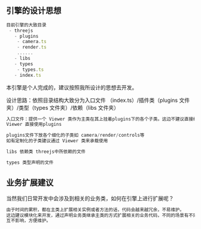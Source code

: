 ## 引擎的设计思想

```ts
目前引擎的大致目录
 - threejs
   - plugins
    - camera.ts
    - render.ts
    ......
   - libs
   - types
    - types.ts
   - index.ts
```

本引擎是个人完成的，建议按照我所设计的思想去开发。

设计思路：依照目录结构大致分为入口文件 （index.ts）/插件类（plugins 文件夹）/类型（types 文件夹）/依赖（libs 文件夹）

```js
入口文件：提供一个 Viewer 类作为主类在其上挂着plugins下的各个子类。这边不建议直接绕过
Viewer 直接使用plugins
```

```js
plugins文件下放各个细化的子类如 camera/render/controls等
如有定制化的子类建议通过 Viewer 类来承载使用

libs 依赖类 threejs中所依赖的文件

types 类型声明的文件
```

## 业务扩展建议

当然我们日常开发中会涉及到相关的业务类，如何在引擎上进行扩展呢？

```js
由于时间的累积，都在主类上扩展相关实例或者方法的话，代码会越来越冗余，不易维护。
这边建议模块化来开发，通过声明业务类继承主类的方式扩展相关的业务代码，不同的场景有不同的业务类，
互不影响，方便维护。
```
